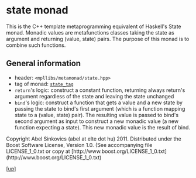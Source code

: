 # state monad

This is the C++ template metaprogramming equivalent of Haskell's State monad.
Monadic values are metafunctions classes taking the state as argument and
returning (value, state) pairs. The purpose of this monad is to combine such
functions.

## General information

* header: `<mpllibs/metamonad/state.hpp>`
* tag of monad: [`state_tag`](state_tag.html)
* `return`'s logic: construct a constant function, returning always return's
  argument regardless of the state and leaving the state unchanged
* `bind`'s logic: construct a function that gets a value and a new state by
  passing the state to bind's first argument (which is a function mapping state
  to a (value, state) pair). The resulting value is passed to bind's second
  argument as input to construct a new monadic value (a new function expecting a
  state). This new monadic value is the result of bind.

<p class="copyright">
Copyright Abel Sinkovics (abel at elte dot hu) 2011.
Distributed under the Boost Software License, Version 1.0.
(See accompanying file LICENSE_1_0.txt or copy at
[http://www.boost.org/LICENSE_1_0.txt](http://www.boost.org/LICENSE_1_0.txt)
</p>

[[up]](reference.html)


